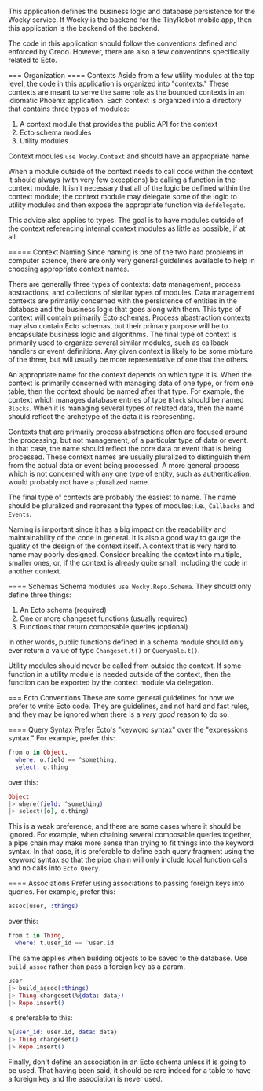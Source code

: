 This application defines the business logic and database persistence for the
Wocky service. If Wocky is the backend for the TinyRobot mobile app, then this
application is the backend of the backend.

The code in this application should follow the conventions defined and enforced
by Credo. However, there are also a few conventions specifically related to
Ecto.

=== Organization
==== Contexts
Aside from a few utility modules at the top level, the code in this application
is organized into "contexts." These contexts are meant to serve the same role
as the bounded contexts in an idiomatic Phoenix application. Each context is
organized into a directory that contains three types of modules:

1. A context module that provides the public API for the context
2. Ecto schema modules
3. Utility modules

Context modules `use Wocky.Context` and should have an appropriate name.

When a module outside of the context needs to call code within the context it
should always (with very few exceptions) be calling a function in the context
module. It isn't necessary that all of the logic be defined within the context
module; the context module may delegate some of the logic to utility modules and
then expose the appropriate function via `defdelegate`.

This advice also applies to types. The goal is to have modules outside of the
context referencing internal context modules as little as possible, if at all.

===== Context Naming
Since naming is one of the two hard problems in computer science, there are
only very general guidelines available to help in choosing appropriate context
names.

There are generally three types of contexts: data management, process
abstractions, and collections of similar types of modules. Data management
contexts are primarily concerned with the persistence of entities in the
database and the business logic that goes along with them. This type of context
will contain primarily Ecto schemas. Process abastraction contexts may also
contain Ecto schemas, but their primary purpose will be to encapsulate business
logic and algorithms. The final type of context is primarily used to organize
several similar modules, such as callback handlers or event definitions. Any
given context is likely to be some mixture of the three, but will usually be
more representative of one that the others.

An appropriate name for the context depends on which type it is.  When the
context is primarily concerned with managing data of one type, or from one
table, then the context should be named after that type. For example, the
context which manages database entries of type `Block` should be named
`Blocks`. When it is managing several types of related data, then the name
should reflect the archetype of the data it is representing.

Contexts that are primarily process abstractions often are focused around the
processing, but not management, of a particular type of data or event. In that
case, the name should reflect the core data or event that is being processed.
These context names are usually pluralized to distinguish them from the actual
data or event being processed. A more general process which is not concerned
with any one type of entity, such as authentication, would probably not have a
pluralized name.

The final type of contexts are probably the easiest to name. The name should be
pluralized and represent the types of modules; i.e., `Callbacks` and `Events`.

Naming is important since it has a big impact on the readability and
maintainability of the code in general. It is also a good way to gauge the
quality of the design of the context itself. A context that is very hard to name
may poorly designed. Consider breaking the context into multiple, smaller ones,
or, if the context is already quite small, including the code in another
context.

==== Schemas
Schema modules `use Wocky.Repo.Schema`. They should only define three things:

1. An Ecto schema (required)
2. One or more changeset functions (usually required)
3. Functions that return composable queries (optional)

In other words, public functions defined in a schema module should only ever
return a value of type `Changeset.t()` or `Queryable.t()`.

Utility modules should never be called from outside the context. If some
function in a utility module is needed outside of the context, then the
function can be exported by the context module via delegation.

=== Ecto Conventions
These are some general guidelines for how we prefer to write Ecto code. They are
guidelines, and not hard and fast rules, and they may be ignored when there is
a *very good* reason to do so.

==== Query Syntax
Prefer Ecto's "keyword syntax" over the "expressions syntax." For example,
prefer this:

```elixir
from o in Object,
  where: o.field == ^something,
  select: o.thing
```

over this:

```elixir
Object
|> where(field: ^something)
|> select([o], o.thing)
```

This is a weak preference, and there are some cases where it should be ignored.
For example, when chaining several composable queries together, a pipe chain
may make more sense than trying to fit things into the keyword syntax. In that
case, it is preferable to define each query fragment using the keyword syntax
so that the pipe chain will only include local function calls and no calls into
`Ecto.Query`.

==== Associations
Prefer using associations to passing foreign keys into queries. For example,
prefer this:

```elixir
assoc(user, :things)
```

over this:

```elixir
from t in Thing,
  where: t.user_id == ^user.id
```

The same applies when building objects to be saved to the database. Use
`build_assoc` rather than pass a foreign key as a param.

```elixir
user
|> build_assoc(:things)
|> Thing.changeset(%{data: data})
|> Repo.insert()
```

is preferable to this:

```elixir
%{user_id: user.id, data: data}
|> Thing.changeset()
|> Repo.insert()
```

Finally, don't define an association in an Ecto schema unless it is going to be
used. That having been said, it should be rare indeed for a table to have a
foreign key and the association is never used.
